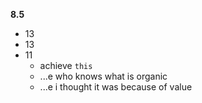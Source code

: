 **8.5**

- 13
- 13
- 11
  - achieve `this`
  - ...e who knows what is organic
  - ...e i thought it was because of value
